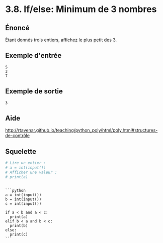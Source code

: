 # 3.8. If/else: Minimum de 3 nombres

## **Énoncé**

Étant donnés trois entiers, affichez le plus petit des 3.

## Exemple d'entrée

```
5
3
7
```

## Exemple de sortie

```
3
```

## Aide

http://rtavenar.github.io/teaching/python_poly/html/poly.html#structures-de-contrôle

## Squelette

```python
# Lire un entier :
# a = int(input())
# Afficher une valeur :
# print(a)
```

````{dropdown} Proposition de solution

```python
a = int(input())
b = int(input())
c = int(input())

if a < b and a < c:
  print(a)
elif b < a and b < c:
  print(b)
else:
  print(c)
```
````
